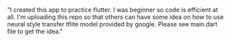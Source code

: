 "I created this app to practice flutter. I was beginner so code is efficient at all. I'm uploading this repo so that others can have some idea on how to use neural style transfer tflite model provided by google. Please see main.dart file to get the idea." 
